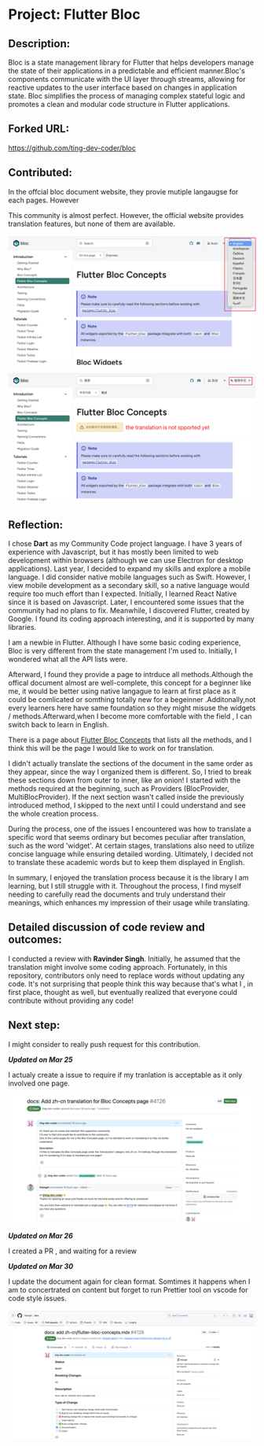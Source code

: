 # Project: Flutter Bloc



## **Description:** 

Bloc is a state management library for Flutter that helps developers manage the state of their applications in a predictable and efficient manner.Bloc's components communicate with the UI layer through streams, allowing for reactive updates to the user interface based on changes in application state. Bloc simplifies the process of managing complex stateful logic and promotes a clean and modular code structure in Flutter applications.



## **Forked URL:** 

https://github.com/ting-dev-coder/bloc



## **Contributed:** 

In the offcial bloc document website, they provie mutiple langaugse for each pages. However

This community is almost perfect. However, the official website provides translation features, but none of them are available.

![bloc_translation_dropdown](./assets/bloc_translation_dropdown.png)

![bloc_language_not_spport](./assets/bloc_language_not_spport.png)



## **Reflection:**

I chose **Dart** as my Community Code project language. I have 3 years of experience with Javascript, but it has mostly been limited to web development within browsers (although we can use Electron for desktop applications). Last year, I decided to expand my skills and explore a mobile language. I did consider native mobile languages such as Swift. However, I view mobile development as a secondary skill, so a native language would require too much effort than I expected. Initially, I learned React Native since it is based on Javascript. Later, I encountered some issues that the community had no plans to fix. Meanwhile, I discovered Flutter, created by Google. I found its coding approach interesting, and it is supported by many libraries.

I am a newbie in Flutter. Although I have some basic coding experience, Bloc is very different from the state management I'm used to. Initially, I wondered what all the API lists were.

Afterward, I found they provide a page to intrduce all methods.Although the offical document almost are well-complete, this concept for a beginner like me, it would be better using native langague to learn at first place as it could be comlicated or somthing totally new for a begeinner .Additonally,not every learners here have same foundation so they might misuse the widgets / methods.Afterward,when I become more comfortable with the field , I can switch back to learn in English.

There is a page about [Flutter Bloc Concepts](https://bloclibrary.dev/flutter-bloc-concepts) that lists all the methods, and I think this will be the page I would like to work on for translation.

I didn't actually translate the sections of the document in the same order as they appear, since the way I organized them is different. So, I tried to break these sections down from outer to inner, like an onion! I started with the methods required at the beginning, such as Providers (BlocProvider, MultiBlocProvider). If the next section wasn't called inside the previously introduced method, I skipped to the next until I could understand and see the whole creation process.

During the process, one of the issues I encountered was how to translate a specific word that seems ordinary but becomes peculiar after translation, such as the word 'widget'. At certain stages, translations also need to utilize concise language while ensuring detailed wording. Ultimately, I decided not to translate these academic words but to keep them displayed in English.

In summary, I enjoyed the translation process because it is the library I am learning, but I still struggle with it. Throughout the process, I find myself needing to carefully read the documents and truly understand their meanings, which enhances my impression of their usage while translating.



## Detailed discussion of code review and outcomes:

I conducted a review with **Ravinder Singh**. Initially, he assumed that the translation might involve some coding approach. Fortunately, in this repository, contributors only need to replace words without updating any code. It's not surprising that people think this way because that's what I , in first place, thought as well, but eventually realized that everyone could contribute without providing any code! 

## **Next step:** 

I might consider to really push request for this contribution.

***Updated on Mar 25***

I actualy create a issue to require if my tranlation is acceptable as it only involved one page.

![Snipaste_2024-03-25_16-25-02](./assets/offical_bloc_open_issue_snapshot.png)

***Updated on Mar 26***

I created a PR , and waiting for a review

***Updated on Mar 30***

I update the document again for clean format. Somtimes it happens when I am to concertrated on content but forget to run Prettier tool on vscode for code style issues. 

![offical_bloc_pr_snapshot](./assets/offical_bloc_pr_snapshot.png)



